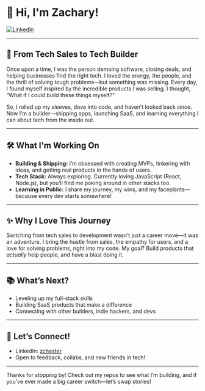 # 👋 Hi, I'm Zachary!

[![LinkedIn](https://img.shields.io/badge/LinkedIn-zchester-blue?logo=linkedin)](https://www.linkedin.com/in/zchester/)

---

## 🚀 From Tech Sales to Tech Builder

Once upon a time, I was the person demoing software, closing deals, and helping businesses find the right tech. I loved the energy, the people, and the thrill of solving tough problems—but something was missing. Every day, I found myself inspired by the incredible products I was selling. I thought, “What if I could build these things myself?”

So, I rolled up my sleeves, dove into code, and haven’t looked back since. Now I’m a builder—shipping apps, launching SaaS, and learning everything I can about tech from the inside out.

---

## 🛠️ What I'm Working On

- **Building & Shipping:** I’m obsessed with creating MVPs, tinkering with ideas, and getting real products in the hands of users.
- **Tech Stack:** Always exploring. Currently loving JavaScript (React, Node.js), but you’ll find me poking around in other stacks too.
- **Learning in Public:** I share my journey, my wins, and my faceplants—because every dev starts somewhere!

---

## ✨ Why I Love This Journey

Switching from tech sales to development wasn’t just a career move—it was an adventure. I bring the hustle from sales, the empathy for users, and a love for solving problems, right into my code. My goal? Build products that *actually* help people, and have a blast doing it.

---

## 📚 What’s Next?

- Leveling up my full-stack skills
- Building SaaS products that make a difference
- Connecting with other builders, indie hackers, and devs

---

## 🤝 Let’s Connect!

- LinkedIn: [zchester](https://www.linkedin.com/in/zchester/)
- Open to feedback, collabs, and new friends in tech!

---

Thanks for stopping by! Check out my repos to see what I’m building, and if you’ve ever made a big career switch—let’s swap stories!
